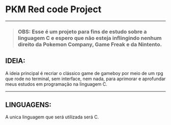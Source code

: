 

# PKM Red code Project
___

> ### OBS: Esse é um projeto para fins de estudo sobre a linguagem C e espero que não esteja inflingindo nenhum direito da Pokemon Company, Game Freak e da Nintento.

## IDEIA: 
A ideia principal é recriar o clássico game de gameboy por meio de um rpg que rode no terminal, sem interface, nem nada, para aprimorar e aprofundar meus estudos em programação na linguagem C.
___
## LINGUAGENS:
A unica linguagem que será utilizada será C.
